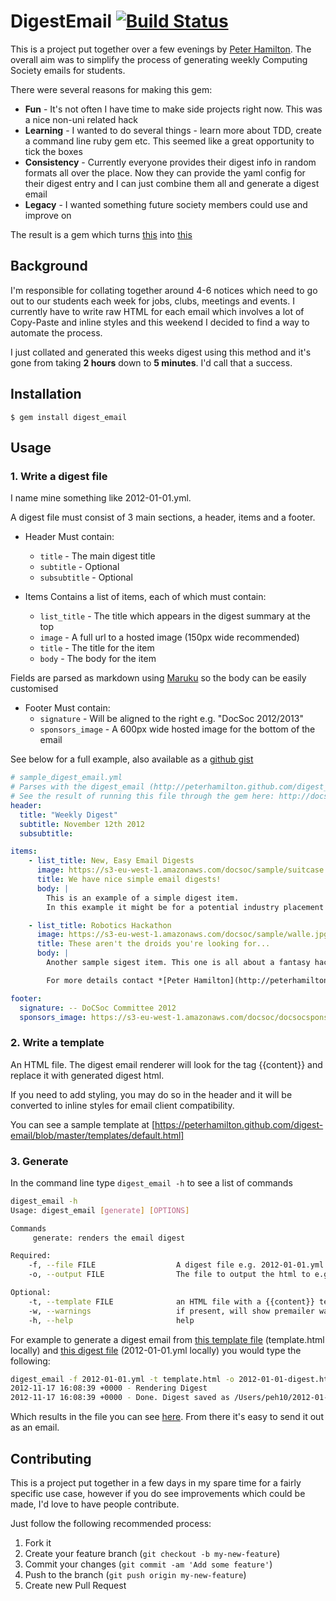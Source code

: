 # DigestEmail [![Build Status](https://travis-ci.org/PeterHamilton/digest-email.png)](https://travis-ci.org/PeterHamilton/digest-email)

This is a project put together over a few evenings by [Peter Hamilton](http://peterhamilton.github.com).
The overall aim was to simplify the process of generating weekly Computing Society emails for students.

There were several reasons for making this gem:
- **Fun** - It's not often I have time to make side projects right now. This was a nice non-uni related hack
- **Learning** - I wanted to do several things - learn more about TDD, create a command line ruby gem etc. This seemed like a great opportunity to tick the boxes
- **Consistency** - Currently everyone provides their digest info in random formats all over the place. Now they can provide the yaml config for their digest entry and I can just combine them all and generate a digest email
- **Legacy** - I wanted something future society members could use and improve on

The result is a gem which turns [this](https://gist.github.com/4092848) into [this](http://docsoc.s3.amazonaws.com/sample/sample_digest_email.html)

## Background
  I'm responsible for collating together around 4-6 notices which need to go out to our students each week for jobs, clubs, meetings and events. I currently have to write raw HTML for each email which involves a lot of Copy-Paste and inline styles and this weekend I decided to find a way to automate the process.

  I just collated and generated this weeks digest using this method and it's gone from taking **2 hours** down to **5 minutes**. I'd call that a success.

## Installation

    $ gem install digest_email

## Usage

### 1. Write a digest file
I name mine something like 2012-01-01.yml.

A digest file must consist of 3 main sections, a header, items and a footer.

- Header
Must contain:
  - `title` - The main digest title
  - `subtitle` - Optional
  - `subsubtitle` - Optional

- Items
Contains a list of items, each of which must contain:

    - `list_title` - The title which appears in the digest summary at the top
    - `image` - A full url to a hosted image (150px wide recommended)
    - `title` - The title for the item
    - `body` - The body for the item

Fields are parsed as markdown using [Maruku](https://github.com/bhollis/maruku) so the body can be easily customised

- Footer
Must contain:
  - `signature` - Will be aligned to the right e.g. "DocSoc 2012/2013"
  - `sponsors_image` - A 600px wide hosted image for the bottom of the email

See below for a full example, also available as a [github gist](https://gist.github.com/4092848)
```yaml
# sample_digest_email.yml
# Parses with the digest_email (http://peterhamilton.github.com/digest_email) gem
# See the result of running this file through the gem here: http://docsoc.s3.amazonaws.com/sample/sample_digest_email.html
header:
  title: "Weekly Digest"
  subtitle: November 12th 2012
  subsubtitle:

items:
    - list_title: New, Easy Email Digests
      image: https://s3-eu-west-1.amazonaws.com/docsoc/sample/suitcase.jpg
      title: We have nice simple email digests!
      body: |
        This is an example of a simple digest item.
        In this example it might be for a potential industry placement - for example, check out the rather nice suitcase image on the left

    - list_title: Robotics Hackathon
      image: https://s3-eu-west-1.amazonaws.com/docsoc/sample/walle.jpg
      title: These aren't the droids you're looking for...
      body: |
        Another sample sigest item. This one is all about a fantasy hackathon!

        For more details contact *[Peter Hamilton](http://peterhamilton.github.com)*

footer:
  signature: -- DoCSoc Committee 2012
  sponsors_image: https://s3-eu-west-1.amazonaws.com/docsoc/docsocsponsors.jpg # Bottom Sponsor Banner
```

### 2. Write a template
An HTML file. The digest email renderer will look for the tag {{content}} and replace it with generated digest html.

If you need to add styling, you may do so in the header and it will be converted to inline styles for email client compatibility.

You can see a sample template at [https://peterhamilton.github.com/digest-email/blob/master/templates/default.html]

### 3. Generate

In the command line type `digest_email -h` to see a list of commands

```bash
digest_email -h
Usage: digest_email [generate] [OPTIONS]

Commands
     generate: renders the email digest

Required:
    -f, --file FILE                  A digest file e.g. 2012-01-01.yml
    -o, --output FILE                The file to output the html to e.g index.html

Optional:
    -t, --template FILE              an HTML file with a {{content}} template tag
    -w, --warnings                   if present, will show premailer warnings
    -h, --help                       help
```

For example to generate a digest email from [this template file](https://peterhamilton.github.com/digest-email/blob/master/templates/default.html) (template.html locally) and [this digest file](https://gist.github.com/4092848) (2012-01-01.yml locally) you would type the following:

```bash
digest_email -f 2012-01-01.yml -t template.html -o 2012-01-01-digest.html
2012-11-17 16:08:39 +0000 - Rendering Digest
2012-11-17 16:08:39 +0000 - Done. Digest saved as /Users/peh10/2012-01-01-digest.html
```

Which results in the file you can see [here](http://docsoc.s3.amazonaws.com/sample/sample_digest_email.html). From there it's easy to send it out as an email.

## Contributing
This is a project put together in a few days in my spare time for a fairly specific use case, however if you do see improvements which could be made, I'd love to have people contribute.

Just follow the following recommended process:

1. Fork it
2. Create your feature branch (`git checkout -b my-new-feature`)
3. Commit your changes (`git commit -am 'Add some feature'`)
4. Push to the branch (`git push origin my-new-feature`)
5. Create new Pull Request
